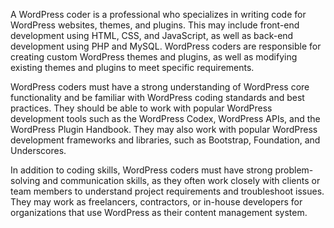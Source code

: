 A WordPress coder is a professional who specializes in writing code for WordPress websites, themes, and plugins. This may include front-end development using HTML, CSS, and JavaScript, as well as back-end development using PHP and MySQL. WordPress coders are responsible for creating custom WordPress themes and plugins, as well as modifying existing themes and plugins to meet specific requirements.

WordPress coders must have a strong understanding of WordPress core functionality and be familiar with WordPress coding standards and best practices. They should be able to work with popular WordPress development tools such as the WordPress Codex, WordPress APIs, and the WordPress Plugin Handbook. They may also work with popular WordPress development frameworks and libraries, such as Bootstrap, Foundation, and Underscores.

In addition to coding skills, WordPress coders must have strong problem-solving and communication skills, as they often work closely with clients or team members to understand project requirements and troubleshoot issues. They may work as freelancers, contractors, or in-house developers for organizations that use WordPress as their content management system.
